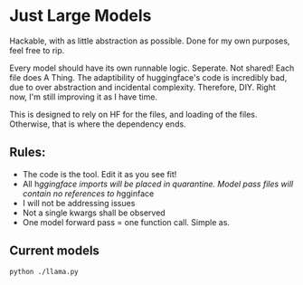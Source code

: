 # Just Large Models
Hackable, with as little abstraction as possible. Done for my own purposes, feel free to rip.

Every model should have its own runnable logic. Seperate. Not shared! Each file does A Thing. The adaptibility of huggingface's code is incredibly bad, due to over abstraction and incidental complexity. Therefore, DIY. Right now, I'm still improving it as I have time.

This is designed to rely on HF for the files, and loading of the files. Otherwise, that is where the dependency ends.

## Rules:
- The code is the tool. Edit it as you see fit!
- All h*ggingface imports will be placed in quarantine. Model pass files will contain no references to h*gginface
- I will not be addressing issues
- Not a single kwargs shall be observed
- One model forward pass = one function call. Simple as.

## Current models
```
python ./llama.py
```

